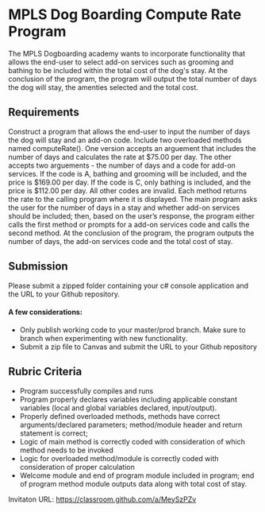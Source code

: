 #  MPLS Dog Boarding Compute Rate Program

The MPLS Dogboarding academy wants to incorporate functionality that allows the end-user to select add-on services such as grooming and bathing to be included within the total cost of the dog's stay. At the conclusion of the program, the program will output the total number of days the dog will stay, the amenties selected and the total cost.




## Requirements

Construct a program that allows the end-user to input the number of days the dog will stay and an add-on code. Include two overloaded methods named computeRate(). One version accepts an arguement that includes the number of days and calculates the rate at $75.00 per day. The other accepts two arguements - the number of days and a code for add-on services. If the code is A, bathing and grooming will be included, and the price is $169.00 per day. If the code is C, only bathing is included, and the price is $112.00 per day. All other codes are invalid. Each method returns the rate to the calling program where it is displayed. The main program asks the user for the number of days in a stay and whether add-on services should be included; then, based on the user’s response, the program either calls the first method or prompts for a add-on services code and calls the second method. At the conclusion of the program, the program outputs the number of days, the add-on services code and the total cost of stay.  


## Submission
Please submit a zipped folder containing your c# console application and the URL to your Github repository.

#### A few considerations:
* Only publish working code to your master/prod branch.  Make sure to branch when experimenting with new functionality. 
* Submit a zip file to Canvas and submit the URL to your Github repository

## Rubric Criteria
* Program successfully compiles and runs
* Program properly declares variables including applicable constant variables (local and global variables declared, input/output).
* Properly defined overloaded methods, methods have correct arguments/declared parameters; method/module header and return statement is correct;
* Logic of main method is correctly coded with consideration of which method needs to be invoked
* Logic for overloaded method/module is correctly coded with consideration of proper calculation
* Welcome module and end of program module included in program; end of program method module outputs data along with total cost of stay.



Invitaton URL: https://classroom.github.com/a/MeySzPZv